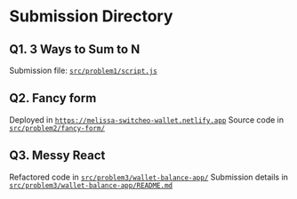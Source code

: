 # Submission Directory

## Q1. 3 Ways to Sum to N

Submission file: [`src/problem1/script.js`](https://github.com/melissaharijanto/code-challenge/blob/master/src/problem1/script.js)

## Q2. Fancy form

Deployed in [`https://melissa-switcheo-wallet.netlify.app`](https://melissa-switcheo-wallet.netlify.app)
Source code in [`src/problem2/fancy-form/`](https://github.com/melissaharijanto/code-challenge/tree/master/src/problem2/fancy-form)

## Q3. Messy React

Refactored code in [`src/problem3/wallet-balance-app/`](https://github.com/melissaharijanto/code-challenge/tree/master/src/problem3/wallet-balance-app)
Submission details in [`src/problem3/wallet-balance-app/README.md`](https://github.com/melissaharijanto/code-challenge/blob/master/src/problem3/wallet-balance-app/README.md)
